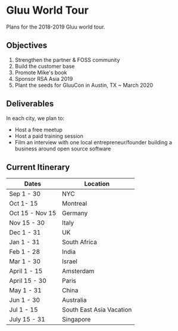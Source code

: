 # Gluu World Tour 
Plans for the 2018-2019 Gluu world tour. 

## Objectives

1. Strengthen the partner & FOSS community
1. Build the customer base
1. Promote Mike's book
1. Sponsor RSA Asia 2019   
1. Plant the seeds for GluuCon in Austin, TX ~ March 2020   

## Deliverables

In each city, we plan to:

- Host a free meetup
- Host a paid training session 
- Film an interview with one local entrepreneur/founder building a business around open source software

## Current Itinerary

|Dates	| Location|
|-------|--------------|
|Sep 1 - 30|	NYC|
|Oct 1- 15|	Montreal|
|Oct 15 - Nov 15|	Germany|
|Nov 15 - 30|	Italy|
|Dec 1 - 31	|UK|
|Jan 1 - 31|	South Africa|
|Feb 1 - 28|	India|
|Mar 1 - 30|	Israel|
|April 1 - 15|	Amsterdam|
|April 15 - 30|	Paris|
|May 1 - 31|	China |
|Jun 1 - 30|	Australia|
|Jul 1 - 15|	South East Asia Vacation|
|July 15 - 31|	Singapore|
